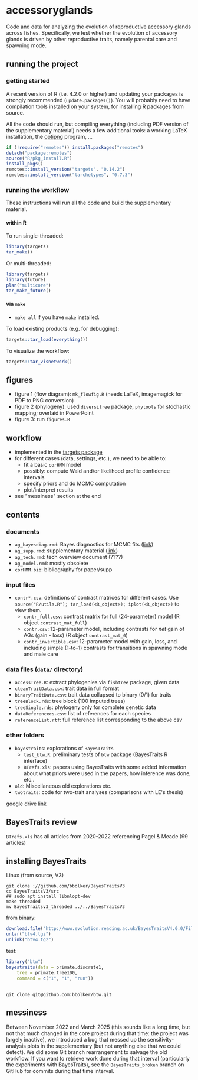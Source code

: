 # accessoryglands

Code and data for analyzing the evolution of reproductive accessory glands across fishes. Specifically, we test whether the evolution of accessory glands is driven by other reproductive traits, namely parental care and spawning mode. 

## running the project

### getting started

A recent version of R (i.e. 4.2.0 or higher) and updating your packages is strongly recommended (`update.packages()`). You will probably need to have compilation tools installed on your system, for installing R packages from source.

All the code should run, but compiling everything (including PDF version of the supplementary material) needs a few additional tools: a working LaTeX installation, the [optipng](https://optipng.sourceforge.net/) program, ...

```r
if (!require("remotes")) install.packages("remotes")
detach("package:remotes")
source("R/pkg_install.R")
install_pkgs()
remotes::install_version("targets", "0.14.2")
remotes::install_version("tarchetypes", "0.7.3")
```

### running the workflow

These instructions will run all the code and build the supplementary material.

#### within R

To run single-threaded:

```r
library(targets)
tar_make()
```

Or multi-threaded:

```r
library(targets)
library(future)
plan("multicore")
tar_make_future()
```

#### via `make`

- `make all` if you have `make` installed.

To load existing products (e.g. for debugging):

```r
targets::tar_load(everything())
```

To visualize the workflow:

```r
targets::tar_visnetwork()
```

## figures

- figure 1 (flow diagram): `mk_flowfig.R` (needs LaTeX, imagemagick for PDF to PNG conversion)
- figure 2 (phylogeny): used `diversitree` package, `phytools` for stochastic mapping; overlaid in PowerPoint
- figure 3: run `figures.R`

## workflow

- implemented in the [targets package](https://books.ropensci.org/targets/)
- for different cases (data, settings, etc.), we need to be able to:
   - fit a basic `corHMM` model
   - possibly: compute Wald and/or likelihood profile confidence intervals
   - specify priors and do MCMC computation
   - plot/interpret results
- see "messiness" section at the end

## contents

### documents

- `ag_bayesdiag.rmd`: Bayes diagnostics for MCMC fits ([link](http://www.math.mcmaster.ca/bolker/AG/ag_bayesdiag.html))
- `ag_supp.rmd`: supplementary material ([link](http://www.math.mcmaster.ca/bolker/AG/ag_supp.html))
- `ag_tech.rmd`: tech overview document (????)
- `ag_model.rmd`: mostly obsolete
- `corHMM.bib`: bibliography for paper/supp

### input files

- `contr*.csv`: definitions of contrast matrices for different cases. Use `source("R/utils.R"); tar_load(<R_object>); iplot(<R_object>)` to view them.
    - `contr_full.csv`: contrast matrix for full (24-parameter) model (R object `contrast_mat_full`)
	- `contr.csv`: 12-parameter model, including contrasts for *net* gain of AGs (gain - loss) (R object `contrast_mat_0`)
	- `contr_invertible.csv`: 12-parameter model with gain, loss, and including simple (1-to-1) contrasts for transitions in spawning mode and male care

### data files (`data/` directory)

- `accessTree.R`: extract phylogenies via `fishtree` package, given data
- `cleanTraitData.csv`: trait data in full format
- `binaryTraitData.csv`: trait data collapsed to binary (0/1) for traits
- `treeBlock.rds`: tree block (100 imputed trees)
- `treeSingle.rds`: phylogeny only for complete genetic data
- `dataReferencecs.csv`: list of references for each species
- `referenceList.rtf`: full reference list corresponding to the above csv

### other folders

- `bayestraits`: explorations of `BayesTraits`
   - `test_btw.R`: preliminary tests of `btw` package (BayesTraits R interface)
   - `BTrefs.xls`: papers using BayesTraits with some added information about what priors were used in the papers, how inference was done, etc..
- `old`: Miscellaneous old explorations etc.
- `twotraits`: code for two-trait analyses (comparisons with LE's thesis)


google drive [link](https://drive.google.com/drive/folders/1S5KwLDQavshwS8i0e9_g1jRiVUw8rnLO?usp=sharing)

## BayesTraits review

`BTrefs.xls` has all articles from 2020-2022 referencing Pagel & Meade (99 articles)

## installing BayesTraits

Linux (from source, V3)

```
git clone ://github.com/bbolker/BayesTraitsV3
cd BayesTraitsV3/src
## sudo apt install libnlopt-dev
make threaded
mv BayesTraitsv3_threaded ../../BayesTraitsV3
```

from binary:

```r
download.file("http://www.evolution.reading.ac.uk/BayesTraitsV4.0.0/Files/BayesTraitsV4.0.0-Linux.tar.gz", destfile = "btv4.tgz")
untar("btv4.tgz")
unlink("btv4.tgz")
```

test:

```r
library("btw")
bayestraits(data = primate.discrete1,
	tree = primate.tree100,
	command = c("1", "1", "run"))
```

##


```
git clone git@github.com:bbolker/btw.git
```

## messiness

Between November 2022 and March 2025 (this sounds like a long time, but not that much changed in the core project during that time: the project was largely inactive), we introduced a bug that messed up the sensitivity-analysis plots in the supplementary (but not anything else that we could detect). We did some Git branch rearrangement to salvage the old workflow. If you want to retrieve work done during that interval (particularly the experiments with BayesTraits), see the `BayesTraits_broken` branch on GitHub for commits during that time interval.
